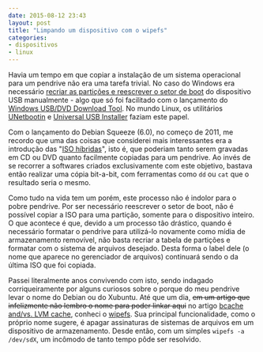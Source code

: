 ```yaml
---
date: 2015-08-12 23:43
layout: post
title: "Limpando um dispositivo com o wipefs"
categories: 
- dispositivos
- linux
---
```


Havia um tempo em que copiar a instalação de um sistema operacional para um pendrive não era uma tarefa trivial. No caso do Windows era necessário [recriar as partições e reescrever o setor de boot][windows-manual-usb] do dispositivo USB manualmente - algo que só foi facilitado com o lançamento do [Windows USB/DVD Download Tool][windows-usb-tool]. No mundo Linux, os utilitários [UNetbootin][unetbootin] e [Universal USB Installer][pendrive-linux] faziam este papel.

Com o lançamento do Debian Squeeze (6.0), no começo de 2011, me recordo que uma das coisas que considerei mais interessantes era a introdução das "[ISO híbridas][hybrid-iso]", isto é, que poderiam tanto serem gravadas em CD ou DVD quanto facilmente copiadas para um pendrive. Ao invés de se recorrer a softwares criados exclusivamente com este objetivo, bastava então realizar uma cópia bit-a-bit, com ferramentas como `dd` ou `cat` que o resultado seria o mesmo.

Como tudo na vida tem um porém, este processo não é indolor para o pobre pendrive. Por ser necessário reescrever o setor de boot, não é possível copiar a ISO para uma partição, somente para o dispositivo inteiro. O que acontece é que, devido a um processo tão drástico, quando é necessário formatar o pendrive para utilizá-lo novamente como mídia de armazenamento removível, não basta recriar a tabela de partições e formatar com o sistema de arquivos desejado. Desta forma o label dele (o nome que aparece no gerenciador de arquivos) continuará sendo o da última ISO que foi copiada.

Passei literalmente anos convivendo com isto, sendo indagado corriqueiramente por alguns curiosos sobre o porque do meu pendrive levar o nome do Debian ou do Xubuntu. Até que um dia, <s>em um artigo que infelizmente não lembro o nome para poder linkar aqui</s> no artigo [bcache and/vs. LVM cache][bcache-lvm-cache], conheci o [wipefs][wipefs]. Sua principal funcionalidade, como o próprio nome sugere, é apagar assinaturas de sistemas de arquivos em um dispositivo de armazenamento. Desde então, com um simples `wipefs -a /dev/sdX`, um incômodo de tanto tempo pôde ser resolvido.

[bcache-lvm-cache]: http://blog-vpodzime.rhcloud.com/?p=45
[hybrid-iso]: http://joeyh.name/blog/entry/Debian_USB_install_from_hybrid_iso/
[pendrive-linux]: http://www.pendrivelinux.com/universal-usb-installer-easy-as-1-2-3/
[unetbootin]: http://unetbootin.github.io
[windows-manual-usb]: http://www.intowindows.com/how-to-install-windows-7vista-from-usb-drive-detailed-100-working-guide/
[windows-usb-tool]: https://www.microsoft.com/en-us/download/windows-usb-dvd-download-tool
[wipefs]: http://karelzak.blogspot.com/2009/11/wipefs8.html

